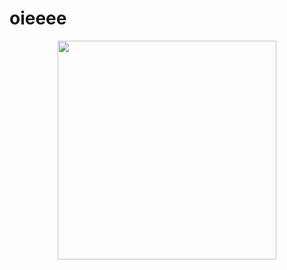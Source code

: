 # oieeee

<div align="center">
  <img height="350" src="https://encrypted-tbn0.gstatic.com/images?q=tbn:ANd9GcT7BOQi-gUJ-KFxMDgvqBIIE0h_T0pSiBb1Qw&s"  />
</div>

###

